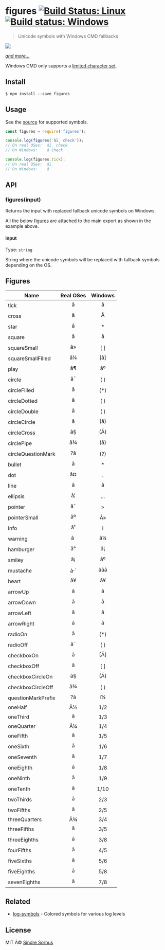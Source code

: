 # figures [![Build Status: Linux](https://travis-ci.org/sindresorhus/figures.svg?branch=master)](https://travis-ci.org/sindresorhus/figures) [![Build status: Windows](https://ci.appveyor.com/api/projects/status/mb743hl70269be3r/branch/master?svg=true)](https://ci.appveyor.com/project/sindresorhus/figures/branch/master)

> Unicode symbols with Windows CMD fallbacks

[![](screenshot.png)](index.js)

[*and more...*](index.js)

Windows CMD only supports a [limited character set](http://en.wikipedia.org/wiki/Code_page_437).


## Install

```
$ npm install --save figures
```


## Usage

See the [source](index.js) for supported symbols.

```js
const figures = require('figures');

console.log(figures('âï¸ check'));
// On real OSes:  âï¸ check
// On Windows:    â check

console.log(figures.tick);
// On real OSes:  âï¸
// On Windows:    â
```


## API

### figures(input)

Returns the input with replaced fallback unicode symbols on Windows.

All the below [figures](#figures) are attached to the main export as shown in the example above.

#### input

Type: `string`

String where the unicode symbols will be replaced with fallback symbols depending on the OS.


## Figures

| Name               | Real OSes | Windows |
| ------------------ | :-------: | :-----: |
| tick               |     â     |    â    |
| cross              |     â     |    Ã    |
| star               |     â     |    *    |
| square             |     â     |    â    |
| squareSmall        |     â»     |   [ ]   |
| squareSmallFilled  |     â¼     |   [â]   |
| play               |     â¶     |    âº    |
| circle             |     â¯     |   ( )   |
| circleFilled       |     â     |   (*)   |
| circleDotted       |     â     |   ( )   |
| circleDouble       |     â     |   ( )   |
| circleCircle       |     â     |   (â)   |
| circleCross        |     â§     |   (Ã)   |
| circlePipe         |     â¾     |   (â)   |
| circleQuestionMark |     ?â    |   (?)   |
| bullet             |     â     |    *    |
| dot                |     â¤     |    .    |
| line               |     â     |    â    |
| ellipsis           |     â¦     |   ...   |
| pointer            |     â¯     |    >    |
| pointerSmall       |     âº     |    Â»    |
| info               |     â¹     |    i    |
| warning            |     â      |    â¼    |
| hamburger          |     â°     |    â¡    |
| smiley             |     ã¡     |    âº    |
| mustache           |     à·´     |   âââ   |
| heart              |     â¥     |    â¥    |
| arrowUp            |     â     |    â    |
| arrowDown          |     â     |    â    |
| arrowLeft          |     â     |    â    |
| arrowRight         |     â     |    â    |
| radioOn            |     â     |   (*)   |
| radioOff           |     â¯     |   ( )   |
| checkboxOn         |     â     |   [Ã]   |
| checkboxOff        |     â     |   [ ]   |
| checkboxCircleOn   |     â§     |   (Ã)   |
| checkboxCircleOff  |     â¾     |   ( )   |
| questionMarkPrefix |     ?â    |    ï¼    |
| oneHalf            |     Â½     |   1/2   |
| oneThird           |     â     |   1/3   |
| oneQuarter         |     Â¼     |   1/4   |
| oneFifth           |     â     |   1/5   |
| oneSixth           |     â     |   1/6   |
| oneSeventh         |     â     |   1/7   |
| oneEighth          |     â     |   1/8   |
| oneNinth           |     â     |   1/9   |
| oneTenth           |     â     |   1/10  |
| twoThirds          |     â     |   2/3   |
| twoFifths          |     â     |   2/5   |
| threeQuarters      |     Â¾     |   3/4   |
| threeFifths        |     â     |   3/5   |
| threeEighths       |     â     |   3/8   |
| fourFifths         |     â     |   4/5   |
| fiveSixths         |     â     |   5/6   |
| fiveEighths        |     â     |   5/8   |
| sevenEighths       |     â     |   7/8   |


## Related

- [log-symbols](https://github.com/sindresorhus/log-symbols) - Colored symbols for various log levels


## License

MIT Â© [Sindre Sorhus](https://sindresorhus.com)

